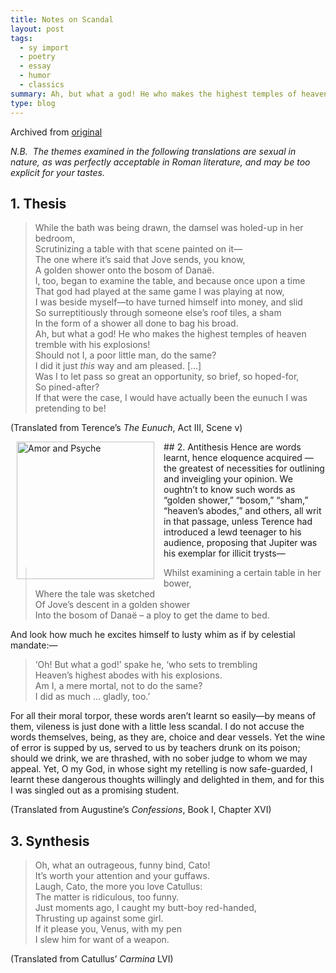 ```yaml
---
title: Notes on Scandal
layout: post
tags:
  - sy import
  - poetry
  - essay
  - humor
  - classics
summary: Ah, but what a god! He who makes the highest temples of heaven tremble with his explosions! / Should not I, a poor little man, do the same? / I did it just *this* way and am pleased.
type: blog
---
```


Archived from [original](http://www.stockyardmagazine.com/fictionpoetry/notes-on-scandal/)

*N.B.  The themes examined in the following translations are sexual in nature, as was perfectly acceptable in Roman literature, and may be too explicit for your tastes.*

## 1. Thesis
>  While the bath was being drawn, the damsel was holed-up in her bedroom,  
>  Scrutinizing a table with that scene painted on it—  
>  The one where it’s said that Jove sends, you know,  
>  A golden shower onto the bosom of Dana&euml;.  
>  I, too, began to examine the table, and because once upon a time  
>  That god had played at the same game I was playing at now,  
>  I was beside myself—to have turned himself into money, and slid  
>  So surreptitiously through someone else’s roof tiles, a sham  
>  In the form of a shower all done to bag his broad.  
>  Ah, but what a god! He who makes the highest temples of heaven tremble with his explosions!  
>  Should not I, a poor little man, do the same?  
>  I did it just *this* way and am pleased. [...]  
>  Was I to let pass so great an opportunity, so brief, so hoped-for,  
>  So pined-after?  
>  If that were the case, I would have actually been the eunuch I was pretending to be!  

(Translated from Terence’s *The Eunuch*, Act III, Scene v)

<img style="float:left; margin: 0 15px 15px 10px;" width="220" title="Amor and Psyche" src="http://www.stockyardmagazine.com/content/articleuploads/0710/left-scandal.jpg" alt="Amor and Psyche" />
## 2. Antithesis
Hence are words learnt, hence eloquence acquired — the greatest of necessities for outlining and inveigling your opinion. We oughtn’t to know such words as “golden shower,” “bosom,” “sham,” “heaven’s abodes,” and others, all writ in that passage, unless Terence had introduced a lewd teenager to his audience, proposing that Jupiter was his exemplar for illicit trysts—

> Whilst examining a certain table in her bower,  
> Where the tale was sketched  
> Of Jove’s descent in a golden shower  
> Into the bosom of Danaë – a ploy to get the dame to bed.  

And look how much he excites himself to lusty whim as if by celestial mandate:—

> ‘Oh! But what a god!’ spake he, ‘who sets to trembling  
> Heaven’s highest abodes with his explosions.  
> Am I, a mere mortal, not to do the same?  
> I did as much … gladly, too.’  

For all their moral torpor, these words aren’t learnt so easily—by means of them, vileness is just done with a little less scandal. I do not accuse the words themselves, being, as they are, choice and dear vessels. Yet the wine of error is supped by us, served to us by teachers drunk on its poison; should we drink, we are thrashed, with no sober judge to whom we may appeal. Yet, O my God, in whose sight my retelling is now safe-guarded, I learnt these dangerous thoughts willingly and delighted in them, and for this I was singled out as a promising student.

(Translated from Augustine’s *Confessions*, Book I, Chapter XVI)

## 3. Synthesis

> Oh, what an outrageous, funny bind, Cato!  
> It’s worth your attention and your guffaws.  
> Laugh, Cato, the more you love Catullus:  
> The matter is ridiculous, too funny.  
> Just moments ago, I caught my butt-boy red-handed,  
> Thrusting up against some girl.  
> If it please you, Venus, with my pen  
> I slew him for want of a weapon.  

(Translated from Catullus’ *Carmina* LVI)
